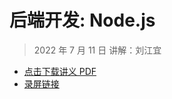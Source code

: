 # 后端开发: Node.js

> 2022 年 7 月 11 日 讲解：刘江宜

- [点击下载讲义 PDF](express.pdf)
- [录屏链接](https://meeting.tencent.com/v2/cloud-record/share?id=d7b6e29d-87bd-4a9a-bbf5-ce64eb8b30b4&from=3)